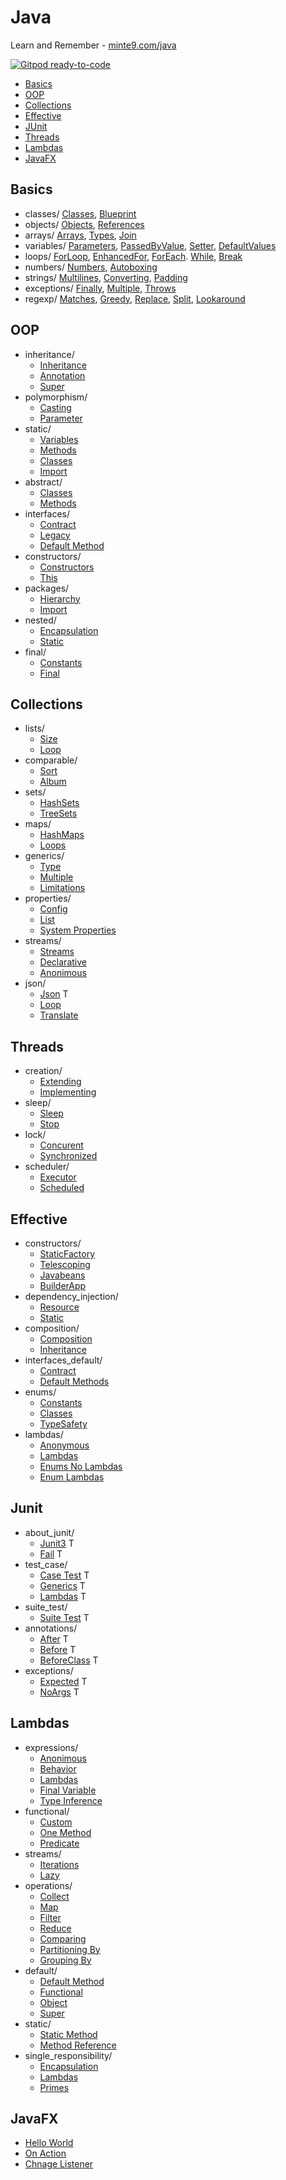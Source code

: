 # Java 

Learn and Remember - [minte9.com/java](https://www.minte9.com/java)

[![Gitpod ready-to-code](https://img.shields.io/badge/Gitpod-ready--to--code-blue?logo=gitpod)](https://gitpod.io/#https://github.com/minte9/java-pages)

- [Basics](#basics) 
- [OOP](#oop) 
- [Collections](#collections) 
- [Effective](#effective)
- [JUnit](#junit)
- [Threads](#threads)
- [Lambdas](#lambdas)
- [JavaFX](#javafx)


## Basics
  * classes/ [Classes](/src/main/java/com/minte9/basics/classes/Classes.java), [Blueprint](/src/main/java/com/minte9/basics/classes/Blueprint.java)
  * objects/ [Objects](/src/main/java/com/minte9/basics/objects/Objects.java), [References](/src/main/java/com/minte9/basics/objects/References.java)
  * arrays/ [Arrays](/src/main/java/com/minte9/basics/arrays/Arrays.java), [Types](/src/main/java/com/minte9/basics/arrays/Types.java), [Join](/src/main/java/com/minte9/basics/arrays/Join.java)
  * variables/ [Parameters](/src/main/java/com/minte9/basics/variables/Parameters.java), [PassedByValue](/src/test/java/com/minte9/basics/variables/PassedByValueTest.java), [Setter](/src/main/java/com/minte9/basics/variables/Setter.java), [DefaultValues](/src/main/java/com/minte9/basics/variables/DefaultValues.java)
  * loops/ [ForLoop](/src/main/java/com/minte9/basics/loops/ForLoop.java), [EnhancedFor](/src/main/java/com/minte9/basics/loops/EnhancedFor.java), [ForEach](/src/main/java/com/minte9/basics/loops/ForEach.java). [While](/src/main/java/com/minte9/basics/loops/While.java), [Break](/src/main/java/com/minte9/basics/loops/Break.java)
  * numbers/ [Numbers](/src/main/java/com/minte9/basics/numbers/Numbers.java), [Autoboxing](/src/main/java/com/minte9/basics/numbers/Autoboxing.java) 
  * strings/ [Multilines](/src/main/java/com/minte9/basics/strings/Multilines.java), [Converting](/src/test/java/com/minte9/basics/strings/ConvertingTest.java), [Padding](/src/main/java/com/minte9/basics/strings/Padding.java)
  * exceptions/ [Finally](/src/main/java/com/minte9/basics/exceptions/Finally.java), [Multiple](/src/main/java/com/minte9/basics/exceptions/Multiple.java), [Throws](/src/main/java/com/minte9/basics/exceptions/Throws.java)
  * regexp/ [Matches](/src/main/java/com/minte9/basics/regexp/Matches.java), [Greedy](/src/main/java/com/minte9/basics/regexp/Greedy.java), [Replace](/src/main/java/com/minte9/basics/regexp/Replace.java), [Split](/src/main/java/com/minte9/basics/regexp/Split.java), [Lookaround](/src/test/java/com/minte9/basics/regexp/LookaroundTest.java)

## OOP
  * inheritance/
    * [Inheritance](/src/main/java/com/minte9/oop/inheritance/Inheritance.java)
    * [Annotation](/src/main/java/com/minte9/oop/inheritance/Annotation.java)
    * [Super](/src/main/java/com/minte9/oop/inheritance/Super.java)
  * polymorphism/
    * [Casting](/src/main/java/com/minte9/oop//polymorphism/Casting.java)
    * [Parameter](/src/main/java/com/minte9/oop/polymorphism/Parameter.java)
  * static/
    * [Variables](/src/main/java/com/minte9/oop/static_keyword/Variables.java)
    * [Methods](/src/main/java/com/minte9/oop/static_keyword/Methods.java)
    * [Classes](/src/main/java/com/minte9/oop/static_keyword/Classes.java)
    * [Import](/src/main/java/com/minte9/oop/static_keyword/Import.java)
  * abstract/
    * [Classes](/src/main/java/com/minte9/oop/abstract_keyword/Classes.java)
    * [Methods](/src/main/java/com/minte9/oop/abstract_keyword/Methods.java)
  * interfaces/
    * [Contract](/src/main/java/com/minte9/oop/interfaces/Contract.java)
    * [Legacy](/src/main/java/com/minte9/oop/interfaces/Legacy.java)
    * [Default Method](/src/main/java/com/minte9/oop/interfaces/DefaultMethod.java)
  * constructors/
    * [Constructors](/src/main/java/com/minte9/oop/constructors/Constructors.java)
    * [This](/src/main/java/com/minte9/oop/constructors/This.java)
  * packages/
    * [Hierarchy](/src/main/java/com/minte9/oop/packages/Hierarchy.java)
    * [Import](/src/main/java/com/minte9/oop/packages/Import.java)
  * nested/
    * [Encapsulation](/src/main/java/com/minte9/oop/nested_classes/Encapsulation.java)
    * [Static](/src/main/java/com/minte9/oop/nested_classes/Static.java)
  * final/
    * [Constants](/src/main/java/com/minte9/oop/final_keyword/Constants.java)
    * [Final](/src/main/java/com/minte9/oop/final_keyword/Final.java)

## Collections
  * lists/
    * [Size](/src/main/java/com/minte9/collections/lists/Size.java)
    * [Loop](/src/main/java/com/minte9/collections/lists/Loop.java)
  * comparable/
    * [Sort](/src/main/java/com/minte9/collections/comparable/Sort.java)
    * [Album](/src/main/java/com/minte9/collections/comparable/Album.java)
  * sets/
    * [HashSets](/src/main/java/com/minte9/collections/sets/HashSets.java)
    * [TreeSets](/src/main/java/com/minte9/collections/sets/TreeSets.java)
  * maps/
    * [HashMaps](/src/main/java/com/minte9/collections/maps/HashMaps.java)
    * [Loops](/src/main/java/com/minte9/collections/maps/Loops.java)
  * generics/
    * [Type](/src/main/java/com/minte9/collections/generics/Type.java)
    * [Multiple](/src/main/java/com/minte9/collections/generics/Multiple.java)
    * [Limitations](/src/main/java/com/minte9/collections/generics/Limitations.java)
  * properties/
    * [Config](/src/main/java/com/minte9/collections/properties/Config.java)
    * [List](/src/main/java/com/minte9/collections/properties/List.java)
    * [System Properties](/src/main/java/com/minte9/collections/properties/SystemProperties.java)
  * streams/
    * [Streams](/src/main/java/com/minte9/collections/streams/Streams.java)
    * [Declarative](/src/main/java/com/minte9/collections/streams/Declarative.java)
    * [Anonimous](/src/main/java/com/minte9/collections/streams/Anonimous.java)
  * json/
    * [Json](/src/test/java/com/minte9/collections/json/JsonTest.java) T
    * [Loop](/src/main/java/com/minte9/collections/json/Loop.java)
    * [Translate](/src/main/java/com/minte9/collections/json/Translate.java)

## Threads
  * creation/
    * [Extending](/src/main/java/com/minte9/threads/creation/Extending.java)
    * [Implementing](/src/main/java/com/minte9/threads/creation/Implementing.java)
  * sleep/
    * [Sleep](/src/main/java/com/minte9/threads/sleep/Sleep.java)
    * [Stop](/src/main/java/com/minte9/threads/sleep/Stop.java)
  * lock/
    * [Concurent](/src/main/java/com/minte9/threads/lock/ConcurentApp.java)
    * [Synchronized](/src/main/java/com/minte9/threads/lock/SynchronizedApp.java)
  * scheduler/
    * [Executor](/src/main/java/com/minte9/threads/scheduler/Executor.java)
    * [Scheduled](/src/main/java/com/minte9/threads/scheduler/Scheduled.java)

## Effective
  * constructors/
    * [StaticFactory](/src/main/java/com/minte9/effective/constructors/StaticFactory.java)
    * [Telescoping](/src/main/java/com/minte9/effective/constructors/Telescoping.java)
    * [Javabeans](/src/main/java/com/minte9/effective/constructors/Javabeans.java)
    * [BuilderApp](/src/main/java/com/minte9/effective/constructors/BuilderApp.java)
  * dependency_injection/
    * [Resource](/src/main/java/com/minte9/effective/dependency_injection/ResourceApp.java)
    * [Static](/src/main/java/com/minte9/effective/dependency_injection/StaticApp.java)
  * composition/
    * [Composition](/src/main/java/com/minte9/effective/composition/Composition.java)
    * [Inheritance](/src/main/java/com/minte9/effective/composition/Inheritance.java)
  * interfaces_default/
    * [Contract](/src/main/java/com/minte9/effective/interfaces_default/Contract.java)
    * [Default Methods](/src/main/java/com/minte9/effective/interfaces_default/DefaultMethods.java)
  * enums/
    * [Constants](/src/main/java/com/minte9/effective/enums/Constants.java)
    * [Classes](/src/main/java/com/minte9/effective/enums/Classes.java)
    * [TypeSafety](/src/main/java/com/minte9/effective/enums/TypeSafety.java)
  * lambdas/
    * [Anonymous](/src/main/java/com/minte9/effective/lambdas/Anonymous.java)
    * [Lambdas](/src/main/java/com/minte9/effective/lambdas/Lambdas.java)
    * [Enums No Lambdas](/src/main/java/com/minte9/effective/lambdas/EnumsNoLambdas.java)
    * [Enum Lambdas](/src/main/java/com/minte9/effective/lambdas/EnumLambdas.java)
    
## Junit
  * about_junit/
    * [Junit3](/src/test/java/com/minte9/junit/about_junit/Junit3Test.java) T
    * [Fail](/src/test/java/com/minte9/junit/about_junit/FailTest.java) T
  * test_case/
    * [Case Test](/src/test/java/com/minte9/junit/test_case/CaseTest.java) T
    * [Generics](/src/test/java/com/minte9/junit/test_case/GenericsTest.java) T
    * [Lambdas](/src/test/java/com/minte9/junit/test_case/LambdasTest.java) T
  * suite_test/
    * [Suite Test](/src/test/java/com/minte9/junit/suite_test/) T
  * annotations/
    * [After](/src/test/java/com/minte9/junit/annotations/AfterApp.java) T
    * [Before](/src/test/java/com/minte9/junit/annotations/BeforeApp.java) T
    * [BeforeClass](/src/test/java/com/minte9/junit/annotations/BeforeClassApp.java) T
  * exceptions/
    * [Expected](/src/test/java/com/minte9/junit/exceptions/Expected.java) T
    * [NoArgs](/src/test/java/com/minte9/junit/exceptions/NoArgs.java) T

## Lambdas
  * expressions/
    * [Anonimous](/src/main/java/com/minte9/lambdas/expressions/Anonimous.java)
    * [Behavior](/src/main/java/com/minte9/lambdas/expressions/Behavior.java)
    * [Lambdas](/src/main/java/com/minte9/lambdas/expressions/Lambdas.java)
    * [Final Variable](/src/main/java/com/minte9/lambdas/expressions/FinalVariable.java)
    * [Type Inference](/src/main/java/com/minte9/lambdas/expressions/TypeInference.java)
  * functional/
    * [Custom](/src/main/java/com/minte9/lambdas/functional_interfaces/Custom.java)
    * [One Method](/src/main/java/com/minte9/lambdas/functional_interfaces/OneMethod.java)
    * [Predicate](/src/main/java/com/minte9/lambdas/functional_interfaces/PredicateExamples.java)
  * streams/
    * [Iterations](/src/main/java/com/minte9/lambdas/streams/Iterations.java)
    * [Lazy](/src/main/java/com/minte9/lambdas/streams/Lazy.java)
  * operations/
    * [Collect](/src/main/java/com/minte9/lambdas/common_operations/Collect.java)
    * [Map](/src/main/java/com/minte9/lambdas/common_operations/MapApp.java)
    * [Filter](/src/main/java/com/minte9/lambdas/common_operations/Filter.java)
    * [Reduce](/src/main/java/com/minte9/lambdas/common_operations/Reduce.java)
    * [Comparing](/src/main/java/com/minte9/lambdas/common_operations/Comparing.java)
    * [Partitioning By](/src/main/java/com/minte9/lambdas/common_operations/PartitioningBy.java)
    * [Grouping By](/src/main/java/com/minte9/lambdas/common_operations/GroupingBy.java)
  * default/
    * [Default Method](/src/main/java/com/minte9/lambdas/default_methods/DefaultMethod.java)
    * [Functional](/src/main/java/com/minte9/lambdas/default_methods/Functional.java)
    * [Object](/src/main/java/com/minte9/lambdas/default_methods/Object.java)
    * [Super](/src/main/java/com/minte9/lambdas/default_methods/Super.java)
  * static/
    * [Static Method](/src/main/java/com/minte9/lambdas/static_methods/StaticMethod.java)
    * [Method Reference](/src/main/java/com/minte9/lambdas/static_methods/MethodReference.java)
  * single_responsibility/
    * [Encapsulation](/src/main/java/com/minte9/lambdas/single_responsibility/Encapsulation.java)
    * [Lambdas](/src/main/java/com/minte9/lambdas/single_responsibility/Lambdas.java)
    * [Primes](/src/main/java/com/minte9/lambdas/single_responsibility/Primes.java)

## JavaFX
  * [Hello World](/src/main/java/com/minte9/javafx/first_app/)
  * [On Action](/src/main/java/com/minte9/javafx/on_action/)
  * [Chnage Listener](/src/main/java/com/minte9/javafx/change_listener/)
